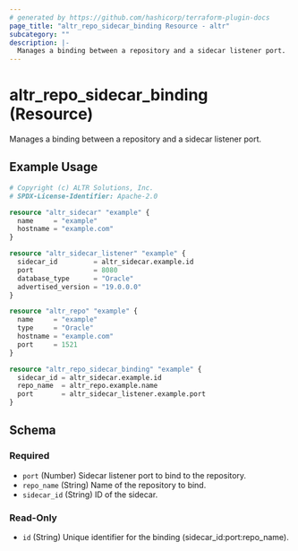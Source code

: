 ```yaml
---
# generated by https://github.com/hashicorp/terraform-plugin-docs
page_title: "altr_repo_sidecar_binding Resource - altr"
subcategory: ""
description: |-
  Manages a binding between a repository and a sidecar listener port.
---
```


# altr_repo_sidecar_binding (Resource)

Manages a binding between a repository and a sidecar listener port.

## Example Usage

```terraform
# Copyright (c) ALTR Solutions, Inc.
# SPDX-License-Identifier: Apache-2.0

resource "altr_sidecar" "example" {
  name     = "example"
  hostname = "example.com"
}

resource "altr_sidecar_listener" "example" {
  sidecar_id         = altr_sidecar.example.id
  port               = 8080
  database_type      = "Oracle"
  advertised_version = "19.0.0.0"
}

resource "altr_repo" "example" {
  name     = "example"
  type     = "Oracle"
  hostname = "example.com"
  port     = 1521
}

resource "altr_repo_sidecar_binding" "example" {
  sidecar_id = altr_sidecar.example.id
  repo_name  = altr_repo.example.name
  port       = altr_sidecar_listener.example.port
}
```

<!-- schema generated by tfplugindocs -->
## Schema

### Required

- `port` (Number) Sidecar listener port to bind to the repository.
- `repo_name` (String) Name of the repository to bind.
- `sidecar_id` (String) ID of the sidecar.

### Read-Only

- `id` (String) Unique identifier for the binding (sidecar_id:port:repo_name).
